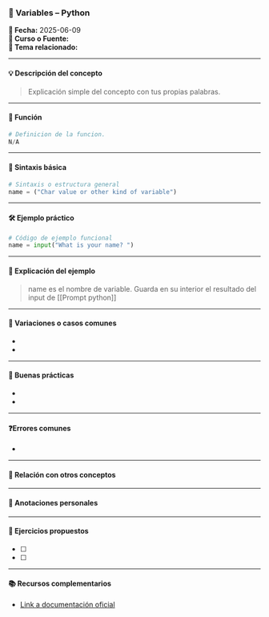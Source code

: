 

### 🐍 Variables – Python

**📅 Fecha:** 2025-06-09  
**📘 Curso o Fuente:**  
**📍 Tema relacionado:**  

---

#### 💡 Descripción del concepto  
> Explicación simple del concepto con tus propias palabras.

---
#### 🔧 Función  
```python
# Definicion de la funcion. 
N/A
```

---


#### 📌 Sintaxis básica  
```python
# Sintaxis o estructura general
name = ("Char value or other kind of variable")
```


---

#### 🛠 Ejemplo práctico  
```python
# Código de ejemplo funcional
name = input("What is your name? ")
```

---

#### 🧠 Explicación del ejemplo  
> name es el nombre de variable. Guarda en su interior el resultado del input de [[Prompt python]]
---

#### 🧪 Variaciones o casos comunes  
-  
-  

---

#### 🧭 Buenas prácticas  
-  
-  

---

#### ❓Errores comunes  
-  

---

#### 🧩 Relación con otros conceptos  
>  

---

#### 📝 Anotaciones personales  
>  

---

#### 🔁 Ejercicios propuestos  
- [ ]  
- [ ]  

---

#### 📚 Recursos complementarios  
- [Link a documentación oficial](https://docs.python.org/3/)
